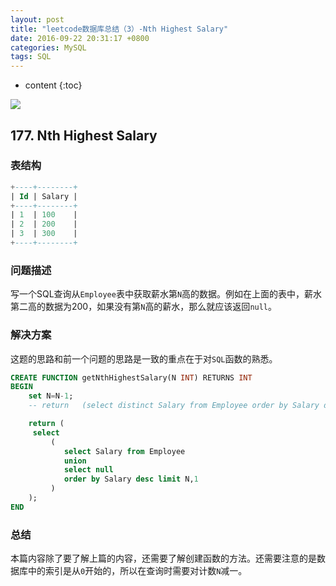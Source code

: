 ```yaml
---
layout: post
title: "leetcode数据库总结（3）-Nth Highest Salary"
date: 2016-09-22 20:31:17 +0800
categories: MySQL
tags: SQL
---
```

* content
{:toc}

![](http://i.imgur.com/I2Mk7KV.jpg)












## 177. Nth Highest Salary ##



### 表结构 ###



```sql
+----+--------+
| Id | Salary |
+----+--------+
| 1  | 100    |
| 2  | 200    |
| 3  | 300    |
+----+--------+
```

### 问题描述 ###

写一个SQL查询从`Employee`表中获取薪水第`N`高的数据。例如在上面的表中，薪水第二高的数据为200，如果没有第`N`高的薪水，那么就应该返回`null`。

### 解决方案 ###

这题的思路和前一个问题的思路是一致的重点在于对`SQL`函数的熟悉。

```sql
CREATE FUNCTION getNthHighestSalary(N INT) RETURNS INT
BEGIN 
    set N=N-1;
    -- return   (select distinct Salary from Employee order by Salary desc limit N,1);

    return (
     select  
         (
            select Salary from Employee 
            union
            select null
            order by Salary desc limit N,1
         )
    );
END
```

### 总结 ###

本篇内容除了要了解上篇的内容，还需要了解创建函数的方法。还需要注意的是数据库中的索引是从`0`开始的，所以在查询时需要对计数`N`减一。




